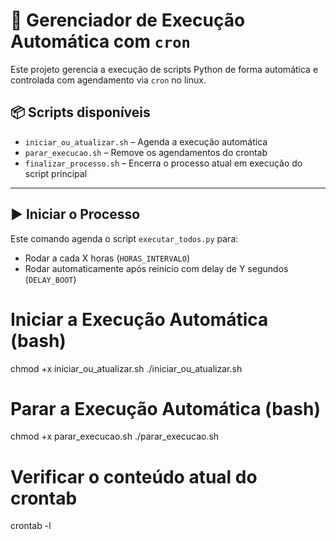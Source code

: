 # 🧩 Gerenciador de Execução Automática com `cron`

Este projeto gerencia a execução de scripts Python de forma automática e controlada com agendamento via `cron` no linux.

## 📦 Scripts disponíveis

- `iniciar_ou_atualizar.sh` – Agenda a execução automática
- `parar_execucao.sh` – Remove os agendamentos do crontab
- `finalizar_processo.sh` – Encerra o processo atual em execução do script principal

---

## ▶️ Iniciar o Processo

Este comando agenda o script `executar_todos.py` para:

- Rodar a cada X horas (`HORAS_INTERVALO`)
- Rodar automaticamente após reinício com delay de Y segundos (`DELAY_BOOT`)

# Iniciar a Execução Automática (bash)

chmod +x iniciar_ou_atualizar.sh
./iniciar_ou_atualizar.sh

# Parar a Execução Automática (bash)

chmod +x parar_execucao.sh
./parar_execucao.sh

# Verificar o conteúdo atual do crontab

crontab -l
